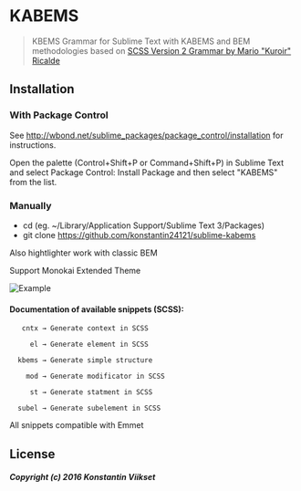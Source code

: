 # KABEMS

> KBEMS Grammar for Sublime Text with KABEMS and BEM methodologies based on [SCSS Version 2 Grammar by Mario "Kuroir" Ricalde](https://github.com/MarioRicalde/SCSS.tmbundle)

## Installation

### With Package Control

See http://wbond.net/sublime_packages/package_control/installation for instructions.

Open the palette (Control+Shift+P or Command+Shift+P) in Sublime Text and select Package Control: Install Package and then select "KABEMS" from the list.

### Manually

 * cd <YOUR PACKAGES DIRECTORY> (eg. ~/Library/Application Support/Sublime Text 3/Packages)
 * git clone https://github.com/konstantin24121/sublime-kabems

Also hightlighter work with classic BEM

Support Monokai Extended Theme

![Example](https://raw.githubusercontent.com/konstantin24121/sublime-kabems/master/docs/img/example.jpg)

#### Documentation of available snippets (SCSS):

```
   cntx → Generate context in SCSS

     el → Generate element in SCSS

  kbems → Generate simple structure

    mod → Generate modificator in SCSS

     st → Generate statment in SCSS

  subel → Generate subelement in SCSS

```

All snippets compatible with Emmet

## License

##### Copyright (c) 2016 Konstantin Viikset

